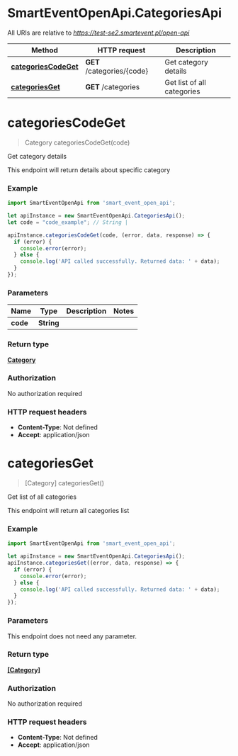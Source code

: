 # SmartEventOpenApi.CategoriesApi

All URIs are relative to *https://test-se2.smartevent.pl/open-api*

Method | HTTP request | Description
------------- | ------------- | -------------
[**categoriesCodeGet**](CategoriesApi.md#categoriesCodeGet) | **GET** /categories/{code} | Get category details
[**categoriesGet**](CategoriesApi.md#categoriesGet) | **GET** /categories | Get list of all categories

<a name="categoriesCodeGet"></a>
# **categoriesCodeGet**
> Category categoriesCodeGet(code)

Get category details

This endpoint will return details about specific category

### Example
```javascript
import SmartEventOpenApi from 'smart_event_open_api';

let apiInstance = new SmartEventOpenApi.CategoriesApi();
let code = "code_example"; // String | 

apiInstance.categoriesCodeGet(code, (error, data, response) => {
  if (error) {
    console.error(error);
  } else {
    console.log('API called successfully. Returned data: ' + data);
  }
});
```

### Parameters

Name | Type | Description  | Notes
------------- | ------------- | ------------- | -------------
 **code** | **String**|  | 

### Return type

[**Category**](Category.md)

### Authorization

No authorization required

### HTTP request headers

 - **Content-Type**: Not defined
 - **Accept**: application/json

<a name="categoriesGet"></a>
# **categoriesGet**
> [Category] categoriesGet()

Get list of all categories

This endpoint will return all categories list

### Example
```javascript
import SmartEventOpenApi from 'smart_event_open_api';

let apiInstance = new SmartEventOpenApi.CategoriesApi();
apiInstance.categoriesGet((error, data, response) => {
  if (error) {
    console.error(error);
  } else {
    console.log('API called successfully. Returned data: ' + data);
  }
});
```

### Parameters
This endpoint does not need any parameter.

### Return type

[**[Category]**](Category.md)

### Authorization

No authorization required

### HTTP request headers

 - **Content-Type**: Not defined
 - **Accept**: application/json

